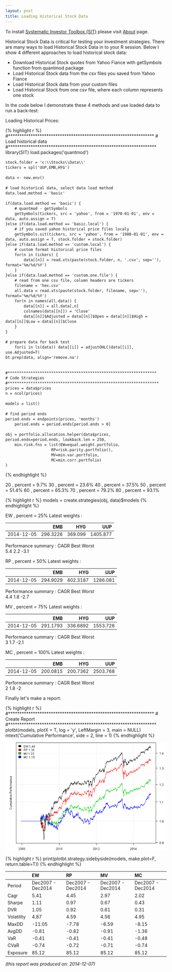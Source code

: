 ```yaml
---
layout: post
title: Loading Historical Stock Data
---
```



To install [Systematic Investor Toolbox (SIT)](https://github.com/systematicinvestor/SIT) please visit [About](/about) page.



Historical Stock Data is critical for testing your investment strategies. There are many ways to load Historical Stock Data in to your R session. Below I show 4 different approaches to load historical stock data:

* Download Historical Stock quotes from Yahoo Fiance with getSymbols function from quantmod package
* Load Historical Stock data from the csv files you saved from Yahoo Fiance
* Load Historical Stock data from your custom files
* Load Historical Stock from one csv file, where each column represents one stock

In the code below I demonstrate these 4 methods and use loaded data to run a back-test: 


Loading Historical Prices:

{% highlight r %}
	#*****************************************************************
	# Load historical data
	#****************************************************************** 
	library(SIT)
	load.packages('quantmod')
  
	stock.folder = 'c:\\Stocks\\Data\\'
	tickers = spl('UUP,EMB,HYG')
    
	data <- new.env()
        
	# load historical data, select data load method
	data.load.method = 'basic'	
  
	if(data.load.method == 'basic') {       
        # quantmod - getSymbols
        getSymbols(tickers, src = 'yahoo', from = '1970-01-01', env = data, auto.assign = T)
	}else if(data.load.method == 'basic.local') {
        # if you saved yahoo historical price files localy
        getSymbols.sit(tickers, src = 'yahoo', from = '1980-01-01', env = data, auto.assign = T, stock.folder = stock.folder)
	}else if(data.load.method == 'custom.local') {
        # custom format historical price files
        for(n in tickers) {
            data[[n]] = read.xts(paste(stock.folder, n, '.csv', sep=''), format='%m/%d/%Y')
        }   
	}else if(data.load.method == 'custom.one.file') {
        # read from one csv file, column headers are tickers
        filename = 'hex.csv'
        all.data = read.xts(paste(stock.folder, filename, sep=''), format='%m/%d/%Y')
        for(n in names(all.data)) {
            data[[n]] = all.data[,n]
            colnames(data[[n]]) = 'Close'
            data[[n]]$Adjusted = data[[n]]$Open = data[[n]]$High = data[[n]]$Low = data[[n]]$Close
        }
	}       
            
	# prepare data for back test
		for(i in ls(data)) data[[i]] = adjustOHLC(data[[i]], use.Adjusted=T)                            
	bt.prep(data, align='remove.na')
 
   
	#*****************************************************************
	# Code Strategies
	#******************************************************************
	prices = data$prices  
	n = ncol(prices)
   
	models = list()
   
	# find period ends
	period.ends = endpoints(prices, 'months')
		period.ends = period.ends[period.ends > 0]
       
	obj = portfolio.allocation.helper(data$prices, period.ends=period.ends, lookback.len = 250, 
		min.risk.fns = list(EW=equal.weight.portfolio,
                        RP=risk.parity.portfolio(),
                        MV=min.var.portfolio,
                        MC=min.corr.portfolio)
	) 
{% endhighlight %}

20 , percent = 9.7% 
30 , percent = 23.6% 
40 , percent = 37.5% 
50 , percent = 51.4% 
60 , percent = 65.3% 
70 , percent = 79.2% 
80 , percent = 93.1% 


{% highlight r %}
	models = create.strategies(obj, data)$models
{% endhighlight %}

EW , percent = 25% 
Latest weights :


|           |      EMB|     HYG|      UUP|
|:----------|--------:|-------:|--------:|
|2014-12-05 | 296.3226| 369.099| 1405.877|
    



Performance summary :
	CAGR	Best	Worst	
	5.4	2.2	-3.1	

RP , percent = 50% 
Latest weights :


|           |      EMB|      HYG|      UUP|
|:----------|--------:|--------:|--------:|
|2014-12-05 | 294.9029| 402.3187| 1286.081|
    



Performance summary :
	CAGR	Best	Worst	
	4.4	1.8	-2.7	

MV , percent = 75% 
Latest weights :


|           |      EMB|      HYG|      UUP|
|:----------|--------:|--------:|--------:|
|2014-12-05 | 291.1793| 336.6892| 1553.726|
    



Performance summary :
	CAGR	Best	Worst	
	3	1.7	-2.1	

MC , percent = 100% 
Latest weights :


|           |      EMB|      HYG|      UUP|
|:----------|--------:|--------:|--------:|
|2014-12-05 | 200.0815| 200.7362| 2503.768|
    



Performance summary :
	CAGR	Best	Worst	
	2	1.8	-2	

Finally let's make a report:
              

{% highlight r %}
	#*****************************************************************
	# Create Report
	#******************************************************************        
	plotbt(models, plotX = T, log = 'y', LeftMargin = 3, main = NULL)	    	
		mtext('Cumulative Performance', side = 2, line = 1)
{% endhighlight %}

![plot of chunk plot-3](/public/images/2014-11-13-Loading-Historical-Stock-Data/plot-3-1.png) 

{% highlight r %}
	print(plotbt.strategy.sidebyside(models, make.plot=F, return.table=T))
{% endhighlight %}



|           |EW                |RP                |MV                |MC                |
|:----------|:-----------------|:-----------------|:-----------------|:-----------------|
|Period     |Dec2007 - Dec2014 |Dec2007 - Dec2014 |Dec2007 - Dec2014 |Dec2007 - Dec2014 |
|Cagr       |5.41              |4.45              |2.97              |2.02              |
|Sharpe     |1.11              |0.97              |0.67              |0.43              |
|DVR        |1.05              |0.92              |0.61              |0.31              |
|Volatility |4.87              |4.59              |4.56              |4.95              |
|MaxDD      |-11.05            |-7.78             |-6.59             |-8.15             |
|AvgDD      |-0.81             |-0.82             |-0.91             |-1.36             |
|VaR        |-0.41             |-0.41             |-0.41             |-0.48             |
|CVaR       |-0.74             |-0.72             |-0.71             |-0.74             |
|Exposure   |85.12             |85.12             |85.12             |85.12             |
    


*(this report was produced on: 2014-12-07)*
